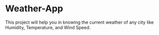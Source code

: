 # Weather-App
This project will help you in knowing the current weather of any city like Humidity, Temperature, and Wind Speed.
